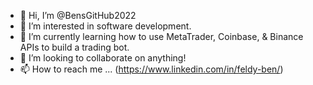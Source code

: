 - 👋 Hi, I’m @BensGitHub2022
- 👀 I’m interested in software development.
- 🌱 I’m currently learning how to use MetaTrader, Coinbase, & Binance APIs to build a trading bot.
- 💞️ I’m looking to collaborate on anything!
- 📫 How to reach me ... (https://www.linkedin.com/in/feldy-ben/)

<!---
BensGitHub2022/BensGitHub2022 is a ✨ special ✨ repository because its `README.md` (this file) appears on your GitHub profile.
You can click the Preview link to take a look at your changes.
--->
